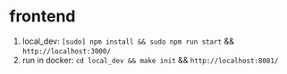 # frontend

1. local_dev: `[sudo] npm install && sudo npm run start` && `http://localhost:3000/`
2. run in docker: `cd local_dev && make init` && `http://localhost:8081/`
